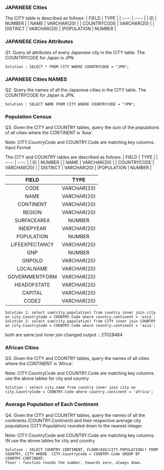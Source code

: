 ### JAPANESE Cities 

The CITY table is described as follows:
| FIELD | TYPE |
| :---: | :---: |
| ID | NUMBER |
| NAME | VARCHAR(20) |
| COUNTRYCODE | VARCHAR(20) |
| DISTRICT | VARCHAR(20) |
|POPULATION | NUMBER |

### JAPANESE Cities Attributes
Q1. Query all attributes of every Japanese city in the CITY table. The COUNTRYCODE for Japan is JPN.

    Solution : SELECT * FROM CITY WHERE COUNTRYCODE = "JPN";
### JAPANESE Cities NAMES
Q2. Query the names of all the Japanese cities in the CITY table. The COUNTRYCODE for Japan is JPN.

    Solution : SELECT NAME FROM CITY WHERE COUNTRYCODE = "JPN";
    
### Population Census
Q3. Given the CITY and COUNTRY tables, query the sum of the populations of all cities where the CONTINENT is 'Asia'.

Note: CITY.CountryCode and COUNTRY.Code are matching key columns.
Input Format

The CITY and COUNTRY tables are described as follows:
| FIELD | TYPE |
| :---: | :---: |
| ID | NUMBER |
| NAME | VARCHAR(20) |
| COUNTRYCODE | VARCHAR(20) |
| DISTRICT | VARCHAR(20) |
|POPULATION | NUMBER |

| FIELD | TYPE |
| :---: | :---: |
| CODE | VARCHAR(33) |
| NAME | VARCHAR(20) |
| CONTINENT | VARCHAR(20) |
| REGION | VARCHAR(20) |
| SURFACEAREA | NUMBER |
| INDEPYEAR | VARCHAR(20) |
|POPULATION | NUMBER |
| LIFEEXPECTANCY | VARCHAR(20) |
|GNP | NUMBER |
| GNPOLD | VARCHAR(20) |
| LOCALNAME | VARCHAR(20) |
| GOVERNMENTFORM | VARCHAR(20) |
| HEADOFSTATE | VARCHAR(20) |
| CAPITAL | VARCHAR(20) |
| CODE2 | VARCHAR(20) |

    Solution 1: select sum(city.population) from country inner join city on city.CountryCode = COUNTRY.Code where country.continent = 'asia'; 
    Solution 2: select sum(city.population) from CITY inner join COUNTRY on city.CountryCode = COUNTRY.Code where country.continent = 'asia';
both are same just inner join changed
    output :: 27028484
### African Cities
Q3. Given the CITY and COUNTRY tables, query the names of all cities where the CONTINENT is 'Africa'.

Note: CITY.CountryCode and COUNTRY.Code are matching key columns.
use the above tables for city and country

    Solution : select city.name from country inner join city on city.CountryCode = COUNTRY.Code where country.continent = 'africa';
### Average Population of Each Continent
Q4. Given the CITY and COUNTRY tables, query the names of all the continents (COUNTRY.Continent) and their respective average city populations (CITY.Population) rounded down to the nearest integer.

Note: CITY.CountryCode and COUNTRY.Code are matching key columns. \N
use the above tables for city and country

    Solution : SELECT COUNTRY.CONTINENT, FLOOR(AVG(CITY.POPULATION)) FROM COUNTRY, CITY WHERE  CITY.CountryCode = COUNTRY.Code GROUP BY COUNTRY.CONTINENT;
    floor : function rounds the number, towards zero, always down.

    
